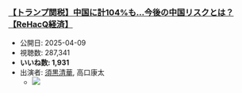 ### [【トランプ関税】中国に計104%も…今後の中国リスクとは？【ReHacQ経済】](https://www.youtube.com/watch?v=U4ArlC5drBE)
-   公開日: 2025-04-09
-   視聴数: 287,341
-   **いいね数: 1,931**
-   出演者: [須黒清華](/rehacq_fan/people/須黒清華 "wikilink"), 高口康太
    - [![](https://img.youtube.com/vi/U4ArlC5drBE/hqdefault.jpg)](https://www.youtube.com/watch?v=U4ArlC5drBE)
